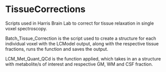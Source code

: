 # TissueCorrections

Scripts used in Harris Brain Lab to correct for tissue relaxation in single voxel spectroscopy.

Batch_Tissue_Correction is the script used to create a structure for each individual voxel with the LCModel output, along with the respective tissue fractions, runs the function and saves the output. 

LCM_Met_Quant_QCd is the function applied, which takes in an a structure with metabolite/s of interest and respective GM, WM and CSF fraction.
